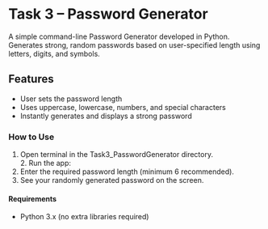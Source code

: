 # Task 3 – Password Generator

A simple command-line Password Generator developed in Python.  
Generates strong, random passwords based on user-specified length using letters, digits, and symbols.

## Features

- User sets the password length
- Uses uppercase, lowercase, numbers, and special characters
- Instantly generates and displays a strong password

### How to Use

1. Open terminal in the Task3_PasswordGenerator directory.
2. Run the app:
3. Enter the required password length (minimum 6 recommended).
4. See your randomly generated password on the screen.

#### Requirements

- Python 3.x (no extra libraries required)


